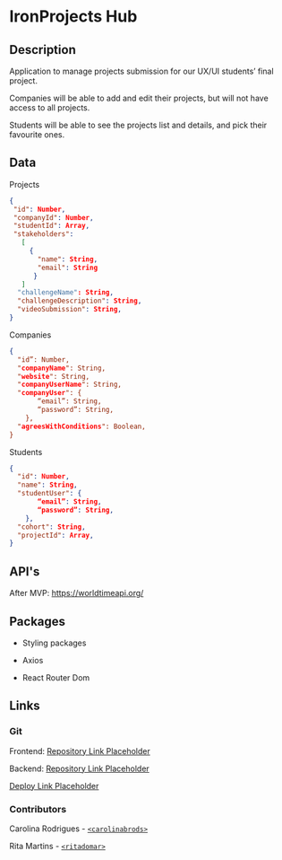 # IronProjects Hub

## Description

Application to manage projects submission for our UX/UI students’ final project.

Companies will be able to add and edit their projects, but will not have access to all projects.

Students will be able to see the projects list and details, and pick their favourite ones.

## Data

Projects

```json
{
 "id": Number,
 "companyId": Number,
 "studentId": Array,
 "stakeholders":
   [
     {
       "name": String,
       "email": String
      }
   ]
  "challengeName": String,
  "challengeDescription": String,
  "videoSubmission": String,
}
```

Companies

```json
{
  "id”: Number,
  "companyName": String,
  "website": String,
  "companyUserName": String,
  "companyUser": {
       “email”: String,
       “password”: String,
    },
  "agreesWithConditions": Boolean,
}
```

Students

```json
{
  "id": Number,
  "name": String,
  "studentUser": {
       “email”: String,
       “password”: String,
    },
  "cohort": String,
  "projectId": Array,
}
```

## API's

After MVP: https://worldtimeapi.org/

## Packages

- Styling packages

- Axios

- React Router Dom

## Links

### Git

Frontend: [Repository Link Placeholder]()

Backend: [Repository Link Placeholder]()

[Deploy Link Placeholder]()

### Contributors

Carolina Rodrigues - [`<carolinabrods>`](https://github.com/person1-username)

Rita Martins - [`<ritadomar>`](https://github.com/person2-username)

